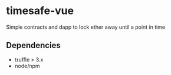 # timesafe-vue

Simple contracts and dapp to lock ether away until a point in time

## Dependencies

* truffle > 3.x
* node/npm
